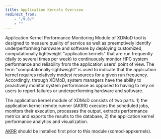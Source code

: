 ```yaml
---
title: Application Kernels Overview
redirect_from:
    - "/9.0/"
    - ""
---
```




Application Kernel Performance Monitoring Module of XDMoD tool is
designed to measure quality of service as well as preemptively identify
underperforming hardware and software by deploying customized,
computationally lightweight "application kernels" that are run
frequently (daily to several times per week) to continuously monitor HPC
system performance and reliability from the application users' point of
view. The term "computationally-lightweight" is used to indicate that
the application kernel requires relatively modest resources for a given
run frequency. Accordingly, through XDMoD, system managers have the
ability to proactively monitor system performance as opposed to having
to rely on users to report failures or underperforming hardware and
software.

The application kernel module of XDMoD consists of two parts. 1) the
application kernel remote runner (AKRR) executes the scheduled jobs,
monitors their execution, processes the output, extracts performance
metrics and exports the results to the database, 2) the application
kernel performance analytics and visualization.

[AKRR](https://akrr.xdmod.org) should be installed first prior to this module (xdmod-appkernels).
